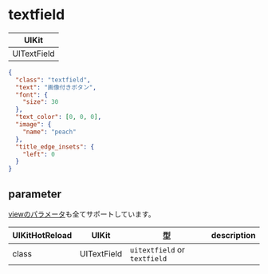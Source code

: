 # textfield

| UIKit |
| ---- |
| UITextField |

```json
{
  "class": "textfield",
  "text": "画像付きボタン",
  "font": {
    "size": 30
  },
  "text_color": [0, 0, 0],
  "image": {
    "name": "peach"
  },
  "title_edge_insets": {
    "left": 0
  }
}
```

## parameter

[viewのパラメータ](2-2.view.md#parameter)も全てサポートしています。

| UIKitHotReload | UIKit  | 型 | description |
| ---- | ---- | ---- | ---- |
| class | UITextField | `uitextfield` or `textfield` | |


